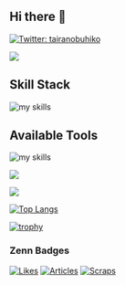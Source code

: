 ## Hi there 👋

[![Twitter: tairanobuhiko](https://img.shields.io/twitter/follow/tairanobuhiko?style=social)](https://twitter.com/tairanobuhiko)

[![](https://komarev.com/ghpvc/?username=no215tyler&style=flat)](https://github.com/antonkomarev/github-profile-views-counter)

## Skill Stack
<img alt="my skills" src="https://skillicons.dev/icons?theme=light&perline=8&i=ruby,rails,js,ts,react,next,jquery,html,css,tailwind,linux,mysql,vite,vercel,supabase,java" />

## Available Tools
<img alt="my skills" src="https://skillicons.dev/icons?theme=light&perline=8&i=git,github,vscode,discord,notion,figma,apple" />

![](https://github-profile-summary-cards.vercel.app/api/cards/profile-details?username=no215tyler&theme=moltack)

![](https://github-readme-stats.vercel.app/api?username=no215tyler&count_private=true&show_icons=true&theme=moltack)

[![Top Langs](https://github-readme-stats.vercel.app/api/top-langs/?username=no215tyler&theme=moltack&layout=compact&langs_count=6)](https://github.com/anuraghazra/github-readme-stats)

[![trophy](https://github-profile-trophy.vercel.app/?username=no215tyler&theme=discord)](https://github.com/ryo-ma/github-profile-trophy)

### Zenn Badges
[![Likes](https://badgen.org/img/zenn/no215/likes?style=plastic)](https://zenn.dev/no215)
[![Articles](https://badgen.org/img/zenn/no215/articles?style=plastic)](https://zenn.dev/no215)
[![Scraps](https://badgen.org/img/zenn/no215/scraps?style=plastic)](https://zenn.dev/no215?tab=scraps)

<!--
**no215tyler/no215tyler** is a ✨ _special_ ✨ repository because its `README.md` (this file) appears on your GitHub profile.

Here are some ideas to get you started:

- 🔭 I’m currently working on ...
- 🌱 I’m currently learning ...
- 👯 I’m looking to collaborate on ...
- 🤔 I’m looking for help with ...
- 💬 Ask me about ...
- 📫 How to reach me: ...
- 😄 Pronouns: ...
- ⚡ Fun fact: ...
-->
